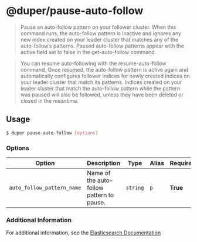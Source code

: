 # @duper/pause-auto-follow

> Pause an auto-follow pattern on your follower cluster. When this command runs, the auto-follow pattern is inactive and ignores any new index created on your leader cluster that matches any of the auto-follow’s patterns. Paused auto-follow patterns appear with the active field set to false in the get-auto-follow command.

> You can resume auto-following with the resume-auto-follow command. Once resumed, the auto-follow pattern is active again and automatically configures follower indices for newly created indices on your leader cluster that match its patterns. Indices created on your leader cluster that match the auto-follow pattern while the pattern was paused will also be followed, unless they have been deleted or closed in the meantime.

## Usage

```sh
$ duper pause-auto-follow [options]
```

### Options

| Option | Description | Type | Alias | Required |
| -------- | ----------- | ------- | ------ | ------- |
| `auto_follow_pattern_name` | Name of the auto-follow pattern to pause. | `string` | `p` | **True** |

### Additional Information

For additional information, see the [Elasticsearch Documentation](https://www.elastic.co/guide/en/elasticsearch/reference/current/ccr-pause-auto-follow-pattern.html)
